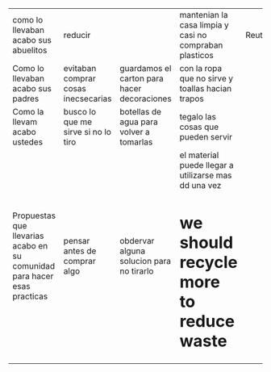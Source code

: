 <DOCTYPE html>
<html>

<head>
     <title>tabla de cultura digital </title>
</head>
<body>
<table>
<tr>
<td>como lo llevaban acabo sus abuelitos</td> 
<td>reducir<td>
                                        <td>mantenian la casa limpia y casi no compraban plasticos</td> <td>Reutilizar</td> <td>reutilizaban botellas para guardar el agua</td> <td>Reciclar</td> <td>guardaban las botellas para usar despue</td>
<tr>


<td>Como lo llevaban acabo sus padres</td><td>evitaban comprar cosas inecsecarias</td> 
<td>guardamos el carton para hacer decoraciones</td>  

<td>con la ropa que no sirve y toallas hacian trapos</td>

<tr>

<td>Como la llevam acabo ustedes</td> <td>busco lo que me sirve si no lo tiro</td> <td>botellas de agua para volver a tomarlas</td> <td>tegalo las cosas que pueden servir</td>

<tr>

<td>Propuestas que llevarias acabo en su comunidad para hacer esas practicas</td> <td>pensar antes de comprar algo</td> <td> obdervar alguna solucion para no tirarlo</td> <td>el material puede llegar a utilizarse mas dd una vez










<h1> we should recycle more to reduce waste</h1>
